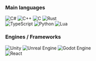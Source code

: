 <!---
Ironcutter24/Ironcutter24 is a ✨ special ✨ repository because its `README.md` (this file) appears on your GitHub profile.
You can click the Preview link to take a look at your changes.

Shields badges:
https://ileriayo.github.io/markdown-badges/
--->

<!--
## Statistics
![](https://github-profile-summary-cards.vercel.app/api/cards/profile-details?username=ironcutter24&theme=gruvbox)
![](https://github-profile-summary-cards.vercel.app/api/cards/repos-per-language?username=ironcutter24&theme=gruvbox)
![](https://github-profile-summary-cards.vercel.app/api/cards/most-commit-language?username=ironcutter24&theme=gruvbox)
-->

### Main languages
![C#](https://img.shields.io/badge/c%23-%23239120.svg?style=for-the-badge&logo=csharp&logoColor=white)
![C++](https://img.shields.io/badge/c++-%2300599C.svg?style=for-the-badge&logo=c%2B%2B&logoColor=white)
![C](https://img.shields.io/badge/c-%2300599C.svg?style=for-the-badge&logo=c&logoColor=white)
![Rust](https://img.shields.io/badge/rust-%23000000.svg?style=for-the-badge&logo=rust&logoColor=white)
<br>
![TypeScript](https://img.shields.io/badge/typescript-%23007ACC.svg?style=for-the-badge&logo=typescript&logoColor=white)
![Python](https://img.shields.io/badge/python-3670A0?style=for-the-badge&logo=python&logoColor=ffdd54)
![Lua](https://img.shields.io/badge/lua-%232C2D72.svg?style=for-the-badge&logo=lua&logoColor=white)

### Engines / Frameworks
![Unity](https://img.shields.io/badge/unity-%23000000.svg?style=for-the-badge&logo=unity&logoColor=white)
![Unreal Engine](https://img.shields.io/badge/ue5-%23313131.svg?style=for-the-badge&logo=unrealengine&logoColor=white)
![Godot Engine](https://img.shields.io/badge/GODOT-%23FFFFFF.svg?style=for-the-badge&logo=godot-engine)
<br>
![React](https://img.shields.io/badge/react-%2320232a.svg?style=for-the-badge&logo=react&logoColor=%2361DAFB)
